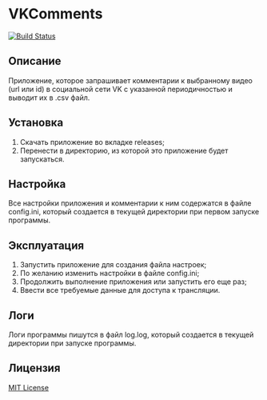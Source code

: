 # VKComments

[![Build Status](https://travis-ci.org/Ragnaruk/VKComments.svg?branch=master)](https://travis-ci.org/Ragnaruk/VKComments)

## Описание

Приложение, которое запрашивает комментарии к выбранному видео (url или id) в социальной сети VK с указанной периодичностью и выводит их в .csv файл.

## Установка

1. Скачать приложение во вкладке releases;
2. Перенести в директорию, из которой это приложение будет запускаться.

## Настройка

Все настройки приложения и комментарии к ним содержатся в файле config.ini, который создается в текущей директории при первом запуске программы.

## Эксплуатация

1. Запустить приложение для создания файла настроек;
2. По желанию изменить настройки в файле config.ini;
3. Продолжить выполнение приложения или запустить его еще раз;
4. Ввести все требуемые данные для доступа к трансляции.

## Логи

Логи программы пишутся в файл log.log, который создается в текущей директории при запуске программы.

## Лицензия
[MIT License](https://github.com/Ragnaruk/VKComments/blob/master/LICENSE)